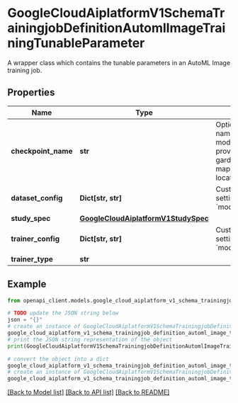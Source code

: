 # GoogleCloudAiplatformV1SchemaTrainingjobDefinitionAutomlImageTrainingTunableParameter

A wrapper class which contains the tunable parameters in an AutoML Image training job.

## Properties

Name | Type | Description | Notes
------------ | ------------- | ------------- | -------------
**checkpoint_name** | **str** | Optional. An unique name of pretrained model checkpoint provided in model garden, it will be mapped to a GCS location internally. | [optional] 
**dataset_config** | **Dict[str, str]** | Customizable dataset settings, used in the &#x60;model_garden_trainer&#x60;. | [optional] 
**study_spec** | [**GoogleCloudAiplatformV1StudySpec**](GoogleCloudAiplatformV1StudySpec.md) |  | [optional] 
**trainer_config** | **Dict[str, str]** | Customizable trainer settings, used in the &#x60;model_garden_trainer&#x60;. | [optional] 
**trainer_type** | **str** |  | [optional] 

## Example

```python
from openapi_client.models.google_cloud_aiplatform_v1_schema_trainingjob_definition_automl_image_training_tunable_parameter import GoogleCloudAiplatformV1SchemaTrainingjobDefinitionAutomlImageTrainingTunableParameter

# TODO update the JSON string below
json = "{}"
# create an instance of GoogleCloudAiplatformV1SchemaTrainingjobDefinitionAutomlImageTrainingTunableParameter from a JSON string
google_cloud_aiplatform_v1_schema_trainingjob_definition_automl_image_training_tunable_parameter_instance = GoogleCloudAiplatformV1SchemaTrainingjobDefinitionAutomlImageTrainingTunableParameter.from_json(json)
# print the JSON string representation of the object
print(GoogleCloudAiplatformV1SchemaTrainingjobDefinitionAutomlImageTrainingTunableParameter.to_json())

# convert the object into a dict
google_cloud_aiplatform_v1_schema_trainingjob_definition_automl_image_training_tunable_parameter_dict = google_cloud_aiplatform_v1_schema_trainingjob_definition_automl_image_training_tunable_parameter_instance.to_dict()
# create an instance of GoogleCloudAiplatformV1SchemaTrainingjobDefinitionAutomlImageTrainingTunableParameter from a dict
google_cloud_aiplatform_v1_schema_trainingjob_definition_automl_image_training_tunable_parameter_from_dict = GoogleCloudAiplatformV1SchemaTrainingjobDefinitionAutomlImageTrainingTunableParameter.from_dict(google_cloud_aiplatform_v1_schema_trainingjob_definition_automl_image_training_tunable_parameter_dict)
```
[[Back to Model list]](../README.md#documentation-for-models) [[Back to API list]](../README.md#documentation-for-api-endpoints) [[Back to README]](../README.md)


